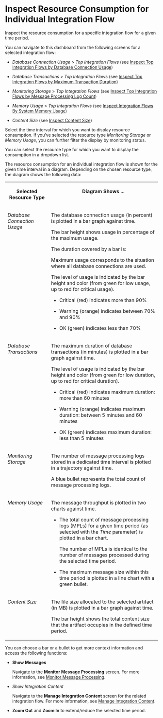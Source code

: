 <!-- loio3380bd6b147846468de4e3b3a687d6a9 -->

# Inspect Resource Consumption for Individual Integration Flow

Inspect the resource consumption for a specific integration flow for a given time period.

You can navigate to this dashboard from the following screens for a selected integration flow:

-   *Database Connection Usage* \> *Top Integration Flows* \(see [Inspect Top Integration Flows by Database Connection Usage](inspect-top-integration-flows-by-database-connection-usage-79c5a05.md)\)

-   *Database Transactions* \> *Top Integration Flows* \(see [Inspect Top Integration Flows by Maximum Transaction Duration](inspect-top-integration-flows-by-maximum-transaction-duration-ab67942.md)\)

-   *Monitoring Storage* \> *Top Integration Flows* \(see [Inspect Top Integration Flows by Message Processing Log Count](inspect-top-integration-flows-by-message-processing-log-count-696b65e.md)\)

-   *Memory Usage* \> *Top Integration Flows* \(see [Inspect Integration Flows By System Memory Usage](inspect-integration-flows-by-system-memory-usage-2a2e1f2.md)\)

-   *Content Size* \(see [Inspect Content Size](inspect-content-size-f72b7ff.md)\)

Select the time interval for which you want to display resource consumption. If you've selected the resource type *Monitoring Storage* or *Memory Usage*, you can further filter the display by monitoring status.

You can select the resource type for which you want to display the consumption in a dropdown list.

The resource consumption for an individual integration flow is shown for the given time interval in a diagram. Depending on the chosen resource type, the diagram shows the following data:


<table>
<tr>
<th valign="top">

Selected Resource Type

</th>
<th valign="top">

Diagram Shows ...

</th>
</tr>
<tr>
<td valign="top">

*Database Connection Usage* 

</td>
<td valign="top">

The database connection usage \(in percent\) is plotted in a bar graph against time.

The bar height shows usage in percentage of the maximum usage.

The duration covered by a bar is:

Maximum usage corresponds to the situation where all database connections are used.

The level of usage is indicated by the bar height and color \(from green for low usage, up to red for critical usage\).

-   Critical \(red\) indicates more than 90%

-   Warning \(orange\) indicates between 70% and 90%

-   OK \(green\) indicates less than 70%




</td>
</tr>
<tr>
<td valign="top">

*Database Transactions* 

</td>
<td valign="top">

The maximum duration of database transactions \(in minutes\) is plotted in a bar graph against time.

The level of usage is indicated by the bar height and color \(from green for low duration, up to red for critical duration\).

-   Critical \(red\) indicates maximum duration: more than 60 minutes

-   Warning \(orange\) indicates maximum duration: between 5 minutes and 60 minutes

-   OK \(green\) indicates maximum duration: less than 5 minutes




</td>
</tr>
<tr>
<td valign="top">

*Monitoring Storage* 

</td>
<td valign="top">

The number of message processing logs stored in a dedicated time interval is plotted in a trajectory against time.

A blue bullet represents the total count of message processing logs.

</td>
</tr>
<tr>
<td valign="top">

*Memory Usage* 

</td>
<td valign="top">

The message throughput is plotted in two charts against time.

-   The total count of message processing logs \(MPLs\) for a given time period \(as selected with the *Time* parameter\) is plotted in a bar chart.

    The number of MPLs is identical to the number of messages processed during the selected time period.

-   The maximum message size within this time period is plotted in a line chart with a green bullet.




</td>
</tr>
<tr>
<td valign="top">

*Content Size*

</td>
<td valign="top">

The file size allocated to the selected artifact \(in MB\) is plotted in a bar graph against time.

The bar height shows the total content size that the artifact occupies in the defined time period.

</td>
</tr>
</table>

You can choose a bar or a bullet to get more context information and access the following functions:

-   **Show Messages**

    Navigate to the **Monitor Message Processing** screen. For more information, see [Monitor Message Processing](monitor-message-processing-314df3f.md).

-   *Show Integration Content*

    Navigate to the **Manage Integration Content** screen for the related integration flow. For more information, see [Manage Integration Content](manage-integration-content-09a7223.md).

-   **Zoom Out** and **Zoom In** to extend/reduce the selected time period.



